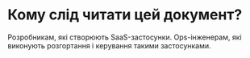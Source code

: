 Кому слід читати цей документ?
==============================

Розробникам, які створюють SaaS-застосунки. Ops-інженерам, які виконують розгортання і керування такими застосунками.